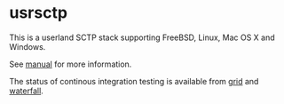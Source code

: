 # usrsctp 

This is a userland SCTP stack supporting FreeBSD, Linux, Mac OS X and Windows.


See [manual](Manual.md) for more information.

The status of continous integration testing is available from [grid](http://212.201.121.77:18010/grid) and [waterfall](http://212.201.121.77:18010/waterfall).
